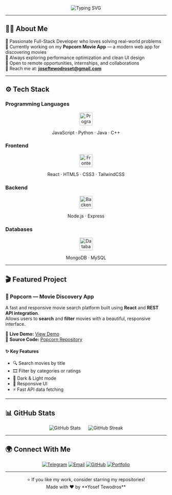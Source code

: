 <!-- Typing SVG Header -->
<p align="center">
  <img src="https://readme-typing-svg.herokuapp.com?font=Fira+Code&weight=500&size=28&pause=1000&color=2E8B57&width=800&lines=🚀+Full-Stack+Developer+|+React+•+Node.js+•+MongoDB;🎬+Popcorn+Project+|+Movie+Search+and+Filter+App" alt="Typing SVG" />
</p>

---

## 👨‍💻 About Me

🎯 Passionate Full-Stack Developer who loves solving real-world problems  
🌱 Currently working on my **Popcorn Movie App** — a modern web app for discovering movies  
🚀 Always exploring performance optimization and clean UI design  
📌 Open to remote opportunities, internships, and collaborations  
📧 Reach me at: **[joseftewodroset@gmail.com](mailto:joseftewodroset@gmail.com)**  

---

## ⚙️ Tech Stack

### Programming Languages
<p align="center">
  <img src="https://skillicons.dev/icons?i=js,python,java,cpp" alt="Programming Languages" width="40" height="40"/>
</p>
<p align="center">
  JavaScript · Python · Java · C++
</p>

### Frontend
<p align="center">
  <img src="https://skillicons.dev/icons?i=react,html,css,tailwind" alt="Frontend" width="40" height="40"/>
</p>
<p align="center">
  React · HTML5 · CSS3 · TailwindCSS
</p>

### Backend
<p align="center">
  <img src="https://skillicons.dev/icons?i=nodejs,express" alt="Backend" width="40" height="40"/>
</p>
<p align="center">
  Node.js · Express
</p>

### Databases
<p align="center">
  <img src="https://skillicons.dev/icons?i=mongodb,mysql" alt="Databases" width="40" height="40"/>
</p>
<p align="center">
  MongoDB · MySQL
</p>

---

## 🎬 Featured Project

### 🍿 Popcorn — Movie Discovery App

A fast and responsive movie search platform built using **React** and **REST API integration**.  
Allows users to **search** and **filter** movies with a beautiful, responsive interface.

🔗 **Live Demo:** [View Demo](https://your-demo-link-here.com)  
📂 **Source Code:** [Popcorn Repository](https://github.com/JosefTewodros12/popcorn-project)

#### ✨ Key Features
- 🔍 Search movies by title  
- 🎞️ Filter by categories or ratings  
- 🌙 Dark & Light mode  
- 📱 Responsive UI  
- ⚡ Fast API data fetching  

---

## 📊 GitHub Stats

<p align="center">
  <img src="https://github-readme-stats.vercel.app/api?username=JosefTewodros12&show_icons=true&theme=radical&hide_border=true&count_private=true&width=320" alt="GitHub Stats" style="display:inline-block; margin-right:10px;" />
  <img src="https://github-readme-streak-stats.herokuapp.com/?user=JosefTewodros12&theme=radical&hide_border=true&width=320" alt="GitHub Streak" style="display:inline-block; margin-left:10px;" />
</p>

---

## 🌍 Connect With Me

<p align="center">
  <a href="https://t.me/YOUR_TELEGRAM_USERNAME"><img src="https://img.shields.io/badge/Telegram-2CA5E0?style=for-the-badge&logo=telegram&logoColor=white" alt="Telegram" /></a>
  <a href="mailto:joseftewodroset@gmail.com"><img src="https://img.shields.io/badge/Email-D14836?style=for-the-badge&logo=gmail&logoColor=white" alt="Email" /></a>
  <a href="https://github.com/JosefTewodros12"><img src="https://img.shields.io/badge/GitHub-171515?style=for-the-badge&logo=github&logoColor=white" alt="GitHub" /></a>
  <a href="https://your-portfolio-link.com"><img src="https://img.shields.io/badge/Portfolio-0A66C2?style=for-the-badge&logo=visual-studio-code&logoColor=white" alt="Portfolio" /></a>
</p>

---

<p align="center">
⭐ If you like my work, consider starring my repositories!<br/>
Made with ❤️ by **Yosef Tewodros**
</p>
